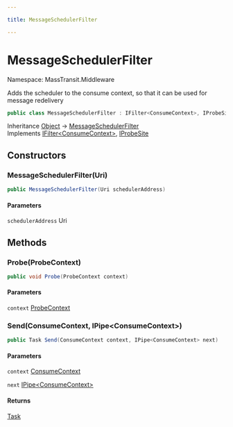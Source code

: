 ```yaml
---

title: MessageSchedulerFilter

---
```


# MessageSchedulerFilter

Namespace: MassTransit.Middleware

Adds the scheduler to the consume context, so that it can be used for message redelivery

```csharp
public class MessageSchedulerFilter : IFilter<ConsumeContext>, IProbeSite
```

Inheritance [Object](https://learn.microsoft.com/en-us/dotnet/api/system.object) → [MessageSchedulerFilter](../masstransit-middleware/messageschedulerfilter)<br/>
Implements [IFilter\<ConsumeContext\>](../../masstransit-abstractions/masstransit/ifilter-1), [IProbeSite](../../masstransit-abstractions/masstransit/iprobesite)

## Constructors

### **MessageSchedulerFilter(Uri)**

```csharp
public MessageSchedulerFilter(Uri schedulerAddress)
```

#### Parameters

`schedulerAddress` Uri<br/>

## Methods

### **Probe(ProbeContext)**

```csharp
public void Probe(ProbeContext context)
```

#### Parameters

`context` [ProbeContext](../../masstransit-abstractions/masstransit/probecontext)<br/>

### **Send(ConsumeContext, IPipe\<ConsumeContext\>)**

```csharp
public Task Send(ConsumeContext context, IPipe<ConsumeContext> next)
```

#### Parameters

`context` [ConsumeContext](../../masstransit-abstractions/masstransit/consumecontext)<br/>

`next` [IPipe\<ConsumeContext\>](../../masstransit-abstractions/masstransit/ipipe-1)<br/>

#### Returns

[Task](https://learn.microsoft.com/en-us/dotnet/api/system.threading.tasks.task)<br/>
